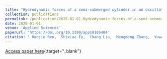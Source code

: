 ```yaml
---
title: "Hydrodynamic forces of a semi-submerged cylinder in an oscillatory flow"
collection: publications
permalink: /publication/2020-01-01-Hydrodynamic-forces-of-a-semi-submerged-cylinder-in-an-oscillatory-flow
date: 2020-01-01
venue: 'Applied Sciences'
paperurl: 'https://doi.org/10.3390/app10186404'
citation: ' Haojie Ren,  Shixiao Fu,  Chang Liu,  Mengmeng Zhang,  Yuwang Xu,  Shi Deng (2020) &quot;Hydrodynamic forces of a semi-submerged cylinder in an oscillatory flow.&quot; <i>Applied Sciences</i>. 10, 6404.'
---
```

[Access paper here](https://doi.org/10.3390/app10186404){:target="_blank"}
